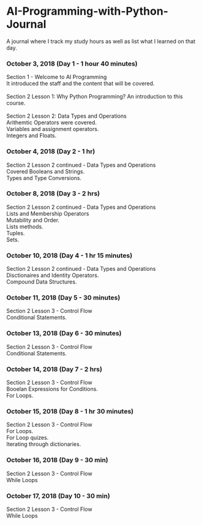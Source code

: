 # AI-Programming-with-Python-Journal
A journal where I track my study hours as well as list what I learned on that day.
<h3> October 3, 2018 (Day 1 - 1 hour 40 minutes) </h3>
Section 1 - Welcome to AI Programming
<br>
It introduced the staff and the content that will be covered.
<br>
<br>
Section 2 Lesson 1: Why Python Programming?
An introduction to this course.
<br>
<br>
Section 2 Lesson 2: Data Types and Operations
<br>
Arithemtic Operators were covered.
<br>
Variables and assignment operators.
<br>
Integers and Floats.
<h3> October 4, 2018 (Day 2 - 1 hr) </h3>
Section 2 Lesson 2 continued - Data Types and Operations
<br>
Covered Booleans and Strings.
<br>
Types and Type Conversions.
<h3> October 8, 2018 (Day 3 - 2 hrs) </h3>
Section 2 Lesson 2 continued - Data Types and Operations
<br>
Lists and Membership Operators
<br>
Mutability and Order.
<br>
Lists methods.
<br>
Tuples.
<br>
Sets.
<h3> October 10, 2018 (Day 4 - 1 hr 15 minutes) </h3>
Section 2 Lesson 2 continued - Data Types and Operations
<br>
Disctionaires and Identity Operators.
<br>
Compound Data Structures.
<h3> October 11, 2018 (Day 5 - 30 minutes) </h3>
Section 2 Lesson 3 - Control Flow
<br>
Conditional Statements.
<br>
<h3> October 13, 2018 (Day 6 - 30 minutes) </h3>
Section 2 Lesson 3 - Control Flow
<br>
Conditional Statements.
<br>
<h3> October 14, 2018 (Day 7 - 2 hrs) </h3>
Section 2 Lesson 3 - Control Flow
<br>
Booelan Expressions for Conditions.
<br>
For Loops.
<br>
<h3> October 15, 2018 (Day 8 - 1 hr 30 minutes) </h3>
Section 2 Lesson 3 - Control Flow
<br>
For Loops.
<br>
For Loop quizes.
<br>
Iterating through dictionaries.
<br>
<h3> October 16, 2018 (Day 9 - 30 min) </h3>
Section 2 Lesson 3 - Control Flow
<br>
While Loops
<br>
<h3> October 17, 2018 (Day 10 - 30 min) </h3>
Section 2 Lesson 3 - Control Flow
<br>
While Loops
<br>
